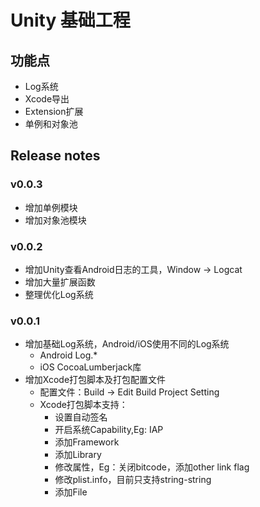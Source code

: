 # Unity 基础工程

## 功能点
- Log系统
- Xcode导出
- Extension扩展
- 单例和对象池

## Release notes
### v0.0.3
- 增加单例模块
- 增加对象池模块

### v0.0.2
- 增加Unity查看Android日志的工具，Window -> Logcat
- 增加大量扩展函数
- 整理优化Log系统

### v0.0.1
- 增加基础Log系统，Android/iOS使用不同的Log系统
  * Android Log.*
  * iOS CocoaLumberjack库
- 增加Xcode打包脚本及打包配置文件
  * 配置文件：Build -> Edit Build Project Setting
  * Xcode打包脚本支持：
    - 设置自动签名
    - 开启系统Capability,Eg: IAP
    - 添加Framework
    - 添加Library
    - 修改属性，Eg：关闭bitcode，添加other link flag
    - 修改plist.info，目前只支持string-string
    - 添加File
